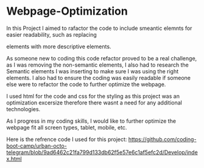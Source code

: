 # Webpage-Optimization
In this Project I aimed to rafactor the code to include smeantic elemnts for easier readability, such as replacing <div> elements with more descriptive elements.

As someone new to coding this code refactor proved to be a real challenge, as I  was removing the non-semantic elements, I also had to research the Semantic elements I was inserting to make sure I was using the right elements. I also had to ensure the coding was easily readable if someone else were to refactor the code to further optimize the webpage.

I used html for the code and css for the styling as this project was an optimization excersize therefore there wasnt a need for any additional technologies.

As I progress in my coding skills, I would like to further optimize the webpage fit all screen types, tablet, mobile, etc.

Here is the refrence code I used for this project:
https://github.com/coding-boot-camp/urban-octo-telegram/blob/9ad6462c21fa799d133db62f5e57e6c1af5efc2d/Develop/index.html